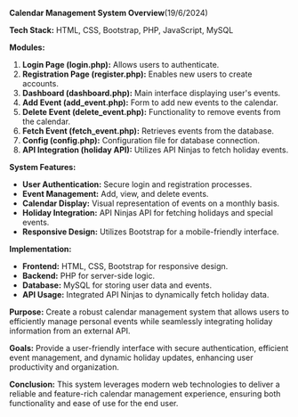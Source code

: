 **Calendar Management System Overview**(19/6/2024)

**Tech Stack:** HTML, CSS, Bootstrap, PHP, JavaScript, MySQL

**Modules:**
1. **Login Page (login.php):** Allows users to authenticate.
2. **Registration Page (register.php):** Enables new users to create accounts.
3. **Dashboard (dashboard.php):** Main interface displaying user's events.
4. **Add Event (add_event.php):** Form to add new events to the calendar.
5. **Delete Event (delete_event.php):** Functionality to remove events from the calendar.
6. **Fetch Event (fetch_event.php):** Retrieves events from the database.
7. **Config (config.php):** Configuration file for database connection.
8. **API Integration (holiday API):** Utilizes API Ninjas to fetch holiday events.

**System Features:**
- **User Authentication:** Secure login and registration processes.
- **Event Management:** Add, view, and delete events.
- **Calendar Display:** Visual representation of events on a monthly basis.
- **Holiday Integration:** API Ninjas API for fetching holidays and special events.
- **Responsive Design:** Utilizes Bootstrap for a mobile-friendly interface.
  
**Implementation:**
- **Frontend:** HTML, CSS, Bootstrap for responsive design.
- **Backend:** PHP for server-side logic.
- **Database:** MySQL for storing user data and events.
- **API Usage:** Integrated API Ninjas to dynamically fetch holiday data.

**Purpose:** 
Create a robust calendar management system that allows users to efficiently manage personal events while seamlessly integrating holiday information from an external API.

**Goals:** 
Provide a user-friendly interface with secure authentication, efficient event management, and dynamic holiday updates, enhancing user productivity and organization.

**Conclusion:**
This system leverages modern web technologies to deliver a reliable and feature-rich calendar management experience, ensuring both functionality and ease of use for the end user.
